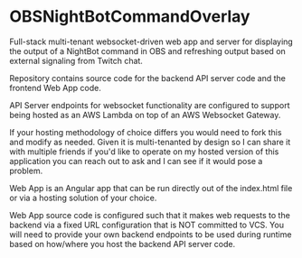 # OBSNightBotCommandOverlay
Full-stack multi-tenant websocket-driven web app and server for displaying the output of a NightBot command in OBS and refreshing output based on external signaling from Twitch chat.

Repository contains source code for the backend API server code and the frontend Web App code.

API Server endpoints for websocket functionality are configured to support being hosted as an AWS Lambda on top of an AWS Websocket Gateway.

If your hosting methodology of choice differs you would need to fork this and modify as needed. Given it is multi-tenanted by design so I can share it with multiple friends if you'd like to operate on my hosted version of this application you can reach out to ask and I can see if it would pose a problem.

Web App is an Angular app that can be run directly out of the index.html file or via a hosting solution of your choice.

Web App source code is configured such that it makes web requests to the backend via a fixed URL configuration that is NOT committed to VCS. You will need to provide your own backend endpoints to be used during runtime based on how/where you host the backend API server code.
